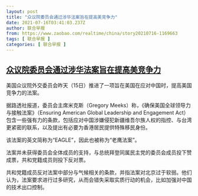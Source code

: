 ```yaml
---
layout: post
title: "众议院委员会通过涉华法案旨在提高美竞争力"
date: 2021-07-16T03:41:03.237Z
author: 联合早报
from: https://www.zaobao.com/realtime/china/story20210716-1169663
tags: [ 联合早报 ]
categories: [ 联合早报 ]
---
```

<!--1626428940000-->
[众议院委员会通过涉华法案旨在提高美竞争力](https://www.zaobao.com/realtime/china/story20210716-1169663)
------

<div>
<p>美国众议院外交委员会昨天（15日）推进了一项旨在美国在应对中国时，提高美国竞争力的法案。</p><p>据路透社报道，委员会主席米克斯（Gregory Meeks）称，《确保美国全球领导力与接触法案》（Ensuring American Global Leadership and Engagement Act）包含一些强有力的条款，包括应对中国涉嫌侵犯新疆维吾尔族人权的指控、与台湾更紧密的联系，以及提出有必要为香港居民提供特殊移民身份。</p><p>该法案的英文简称为“EAGLE”，因此也被称为“老鹰法案”。</p><section id="imu"><div id="dfp-ad-imu1">        </div></section><p>法案并未获得委员会全体成员的支持，与总统拜登同属民主党的委员会成员投下赞成票，共和党籍成员则投下反对票。</p><p>共和党籍成员反对法案中部分与气候相关的条款，并指法案对北京过于软弱。他们认为，法案要求进行过多研究，从而会错失采取实质行动的机会，比如加强对中国的技术出口控制。</p>      <div id="innity-in-post"></div><div id="dfp-ad-midarticlespecial">        </div>
</div>
